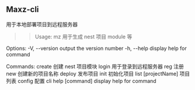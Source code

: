 ## Maxz-cli

用于本地部署项目到远程服务器

> > Usage: mz 用于生成 nest 项目 module 等

Options:
-V, --version output the version number
-h, --help display help for command

Commands:
create <type> <name> 创建 nest 项目模块
login 用于登录到远程服务器
reg 注册
new <projectName> 创建新的项目名称
deploy <projectName> <port> 发布项目
init 初始化项目
list [projectName] 项目列表
config <type> <command> 配置 cli
help [command] display help for command
